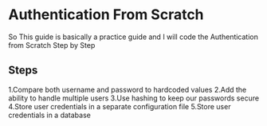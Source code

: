 # Authentication From Scratch

So This guide is basically a practice guide and I will code the Authentication from Scratch Step by Step

## Steps 
1.Compare both username and password to hardcoded values
2.Add the ability to handle multiple users
3.Use hashing to keep our passwords secure
4.Store user credentials in a separate configuration file
5.Store user credentials in a database

